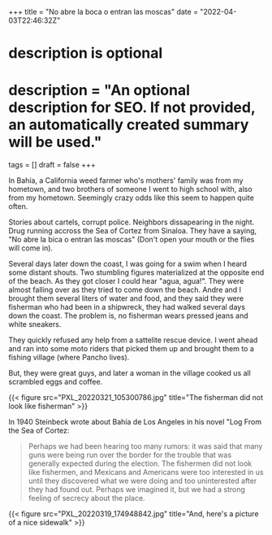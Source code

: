 +++
title = "No abre la boca o entran las moscas"
date = "2022-04-03T22:46:32Z"

#
# description is optional
#
# description = "An optional description for SEO. If not provided, an automatically created summary will be used."

tags = []
draft = false
+++

In Bahía, a California weed farmer who's mothers' family was from my hometown, and two brothers of someone I went to high school with, also from my hometown. Seemingly crazy odds like this seem to happen quite often.

Stories about cartels, corrupt police. Neighbors dissapearing in the night. Drug running accross the Sea of Cortez from Sinaloa. They have a saying, "No abre la bica o entran las moscas" (Don't open your mouth or the flies will come in).

Several days later down the coast, I was going for a swim when I heard some distant shouts. Two stumbling figures materialized at the opposite end of the beach. As they got closer I could hear "agua, agua!". They were almost falling over as they tried to come down the beach. Andre and I brought them several liters of water and food, and they said they were fisherman who had been in a shipwreck, they had walked several days down the coast. The problem is, no fisherman wears pressed jeans and white sneakers.

 They quickly refused any help from a sattelite rescue device. I went ahead and ran into some moto riders that picked them up and brought them to a fishing village (where Pancho lives).

But, they were great guys, and later a woman in the village cooked us all scrambled eggs and coffee. 

{{< figure src="PXL_20220321_105300786.jpg" title="The fisherman did not look like fisherman" >}}

In 1940 Steinbeck wrote about Bahía de Los Angeles in his novel "Log From the Sea of Cortez:
> Perhaps we had been hearing too many rumors: it was said that many guns were being run over the border for the trouble that was generally expected during the election. The fishermen did not look like fishermen, and Mexicans and Americans were too interested in us until they discovered what we were doing and too uninterested after they had found out. Perhaps we imagined it, but we had a strong feeling of secrecy about the place.


{{< figure src="PXL_20220319_174948842.jpg" title="And, here's a picture of a nice sidewalk" >}}
